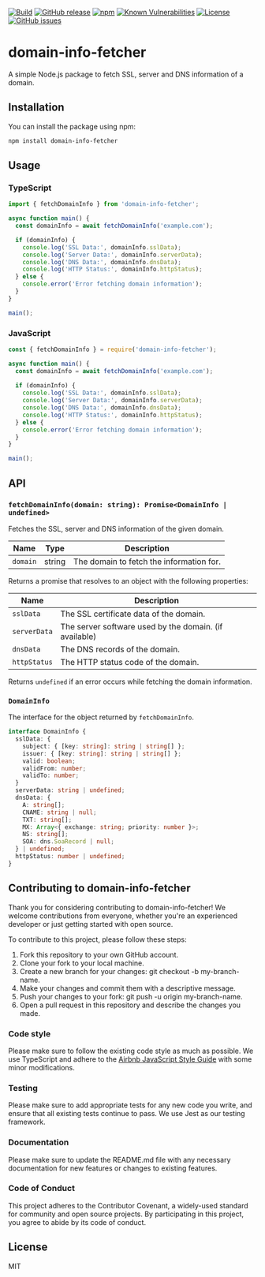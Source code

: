 [![Build](https://img.shields.io/github/actions/workflow/status/marcelbaklouti/domain-info-fetcher/release.yml)](https://github.com/marcelbaklouti/domain-info-fetcher/actions) [![GitHub release](https://img.shields.io/github/release/marcelbaklouti/domain-info-fetcher.svg)](https://github.com/marcelbaklouti/domain-info-fetcher/releases/latest) [![npm](https://img.shields.io/npm/v/domain-info-fetcher.svg)](https://www.npmjs.com/package/domain-info-fetcher) [![Known Vulnerabilities](https://snyk.io/test/github/marcelbaklouti/domain-info-fetcher/badge.svg)](https://snyk.io/test/github/marcelbaklouti/domain-info-fetcher) [![License](https://img.shields.io/github/license/marcelbaklouti/domain-info-fetcher.svg)](https://github.com/marcelbaklouti/domain-info-fetcher/blob/main/LICENCE) [![GitHub issues](https://img.shields.io/github/issues/marcelbaklouti/domain-info-fetcher.svg)](https://github.com/marcelbaklouti/domain-info-fetcher/issues)

# domain-info-fetcher

A simple Node.js package to fetch SSL, server and DNS information of a domain.

## Installation

You can install the package using npm:

```bash
npm install domain-info-fetcher
```

## Usage

### TypeScript

```typescript
import { fetchDomainInfo } from 'domain-info-fetcher';

async function main() {
  const domainInfo = await fetchDomainInfo('example.com');

  if (domainInfo) {
    console.log('SSL Data:', domainInfo.sslData);
    console.log('Server Data:', domainInfo.serverData);
    console.log('DNS Data:', domainInfo.dnsData);
    console.log('HTTP Status:', domainInfo.httpStatus);
  } else {
    console.error('Error fetching domain information');
  }
}

main();
```

### JavaScript

```javascript
const { fetchDomainInfo } = require('domain-info-fetcher');

async function main() {
  const domainInfo = await fetchDomainInfo('example.com');
  
  if (domainInfo) {
    console.log('SSL Data:', domainInfo.sslData);
    console.log('Server Data:', domainInfo.serverData);
    console.log('DNS Data:', domainInfo.dnsData);
    console.log('HTTP Status:', domainInfo.httpStatus);
  } else {
    console.error('Error fetching domain information');
  }
}

main();
```

## API

### `fetchDomainInfo(domain: string): Promise<DomainInfo | undefined>`

Fetches the SSL, server and DNS information of the given domain.

| Name | Type | Description |
| --- | --- | --- |
| `domain` | string | The domain to fetch the information for. |

Returns a promise that resolves to an object with the following properties:

| Name | Description |
| --- | --- |
| `sslData` | The SSL certificate data of the domain. |
| `serverData` | The server software used by the domain. (if available) |
| `dnsData` | The DNS records of the domain. |
| `httpStatus` | The HTTP status code of the domain. |

Returns `undefined` if an error occurs while fetching the domain information.

### `DomainInfo`

The interface for the object returned by `fetchDomainInfo`.

```typescript
interface DomainInfo {
  sslData: {
    subject: { [key: string]: string | string[] };
    issuer: { [key: string]: string | string[] };
    valid: boolean;
    validFrom: number;
    validTo: number;
  }
  serverData: string | undefined;
  dnsData: {
    A: string[];
    CNAME: string | null;
    TXT: string[];
    MX: Array<{ exchange: string; priority: number }>;
    NS: string[];
    SOA: dns.SoaRecord | null;
  } | undefined;
  httpStatus: number | undefined;
}
```

## Contributing to domain-info-fetcher

Thank you for considering contributing to domain-info-fetcher! We welcome contributions from everyone, whether you're an experienced developer or just getting started with open source.

To contribute to this project, please follow these steps:

1. Fork this repository to your own GitHub account.
2. Clone your fork to your local machine.
3. Create a new branch for your changes: git checkout -b my-branch-name.
4. Make your changes and commit them with a descriptive message.
5. Push your changes to your fork: git push -u origin my-branch-name.
6. Open a pull request in this repository and describe the changes you made.

### Code style

Please make sure to follow the existing code style as much as possible. We use TypeScript and adhere to the [Airbnb JavaScript Style Guide](https://github.com/airbnb/javascript#readme) with some minor modifications.

### Testing

Please make sure to add appropriate tests for any new code you write, and ensure that all existing tests continue to pass. We use Jest as our testing framework.

### Documentation

Please make sure to update the README.md file with any necessary documentation for new features or changes to existing features.

### Code of Conduct

This project adheres to the Contributor Covenant, a widely-used standard for community and open source projects. By participating in this project, you agree to abide by its code of conduct.

## License

MIT

